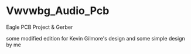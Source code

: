 # Vwvwbg_Audio_Pcb
Eagle PCB Project &amp; Gerber

some modified edition for Kevin Gilmore's design and some simple design by me
